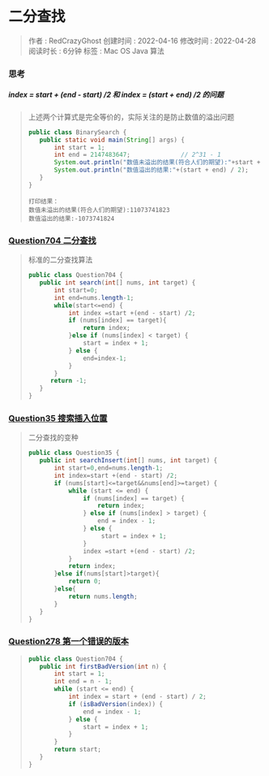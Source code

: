 # 二分查找
> 作者 : RedCrazyGhost
> 创建时间 : 2022-04-16
> 修改时间 : 2022-04-28
> 阅读时长 : 6分钟
> 标签 :  <span class="badge bg-secondary">Mac OS</span> <span class="badge bg-primary">Java</span> <span class="badge bg-black">算法</span>

### 思考
##### index = start + (end - start) /2 和 index = (start + end) /2 的问题
> 上述两个计算式是完全等价的，实际关注的是防止数值的溢出问题
>```java
>public class BinarySearch {
>    public static void main(String[] args) {
>        int start = 1;
>        int end = 2147483647;              // 2^31 - 1
>        System.out.println("数值未溢出的结果(符合人们的期望):"+start + (end - start) / 2);
>        System.out.println("数值溢出的结果:"+(start + end) / 2);
>    }
>}
>```
>```text
>打印结果：
>数值未溢出的结果(符合人们的期望):11073741823
>数值溢出的结果:-1073741824
>```


### [Question704 二分查找](https://leetcode-cn.com/problems/binary-search/)
> 标准的二分查找算法
>```java
>public class Question704 {
>    public int search(int[] nums, int target) {
>        int start=0;
>        int end=nums.length-1;
>        while(start<=end) {
>            int index =start +(end - start) /2;
>            if (nums[index] == target){
>                return index;
>            }else if (nums[index] < target) {
>                start = index + 1;
>            } else {
>                end=index-1;
>            }
>        }
>       return -1;
>    }
>}
>```

### [Question35 搜索插入位置](https://leetcode-cn.com/problems/search-insert-position/)
> 二分查找的变种
> 
>```java
>public class Question35 {
>    public int searchInsert(int[] nums, int target) {
>        int start=0,end=nums.length-1;
>        int index=start +(end - start) /2;
>        if (nums[start]<=target&&nums[end]>=target) {
>            while (start <= end) {
>                if (nums[index] == target) {
>                    return index;
>                } else if (nums[index] > target) {
>                    end = index - 1;
>                } else {
>                     start = index + 1;
>                }
>                index =start +(end - start) /2;
>            }
>            return index;
>        }else if(nums[start]>target){
>            return 0;
>        }else{
>            return nums.length;
>        }
>    }
>}
>```

### [Question278 第一个错误的版本](https://leetcode-cn.com/problems/first-bad-version/)
>
>```java
>public class Question704 {
>    public int firstBadVersion(int n) {
>        int start = 1;
>        int end = n - 1;
>        while (start <= end) {
>            int index = start + (end - start) / 2;
>            if (isBadVersion(index)) {
>                end = index - 1;
>            } else {
>                start = index + 1;
>            }
>        }
>        return start;
>    }
>}
>```